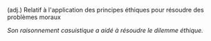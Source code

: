 (adj.) Relatif à l'application des principes éthiques pour résoudre des problèmes moraux

*Son raisonnement casuistique a aidé à résoudre le dilemme éthique.*
